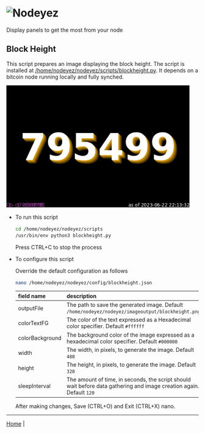 # ![Nodeyez](../images/nodeyez.svg)
Display panels to get the most from your node

## Block Height

This script prepares an image displaying the block height.  The script is
installed at [/home/nodeyez/nodeyez/scripts/blockheight.py](../scripts/blockheight.py).
It depends on a bitcoin node running locally and fully synched.

![sample image depicting the blockheight reads 693131](../images/blockheight.png)

* To run this script

   ```sh
   cd /home/nodeyez/nodeyez/scripts
   /usr/bin/env python3 blockheight.py
   ```

   Press CTRL+C to stop the process

* To configure this script

   Override the default configuration as follows

   ```sh
   nano /home/nodeyez/nodeyez/config/blockheight.json
   ```

   | field name | description |
   | --- | --- |
   | outputFile | The path to save the generated image. Default `/home/nodeyez/nodeyez/imageoutput/blockheight.png` |
   | colorTextFG | The color of the text expressed as a Hexadecimal color specifier. Default `#ffffff` |
   | colorBackground | The background color of the image expressed as a hexadecimal color specifier. Default `#000000` |
   | width | The width, in pixels, to generate the image. Default `480` |
   | height | The height, in pixels, to generate the image. Default `320` |
   | sleepInterval | The amount of time, in seconds, the script should wait before data gathering and image creation again. Default `120` |

   After making changes, Save (CTRL+O) and Exit (CTRL+X) nano.


---

[Home](../README.md) | 

